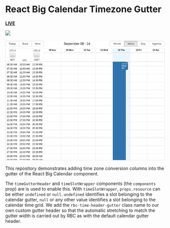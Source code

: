 # React Big Calendar Timezone Gutter

[**LIVE**](https://tomashubelbauer.github.io/rbc-timezone-gutter)

![](https://github.com/tomashubelbauer/rbc-timezone-gutter/workflows/github-pages/badge.svg)

![](screenshot.png)

This repository demonstrates adding time zone conversion columns into the gutter
of the React Big Calendar component.

The `timeGutterHeader` and `timeSlotWrapper` components (the `components` prop)
are is used to enable this. With `timeSlotWrapper`, `props.resource` can be
either `undefined` or `null`. `undefined` identifies a slot belonging to the
calendar gutter, `null` or any other value identifies a slot belonging to the
calendar time grid. We add the `rbc-time-header-gutter` class name to our own
custom gutter header so that the automatic stretching to match the gutter width
is carried out by RBC as with the default calendar gutter header.

